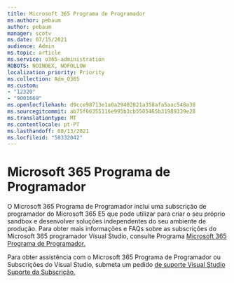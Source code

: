 ```yaml
---
title: Microsoft 365 Programa de Programador
ms.author: pebaum
author: pebaum
manager: scotv
ms.date: 07/15/2021
audience: Admin
ms.topic: article
ms.service: o365-administration
ROBOTS: NOINDEX, NOFOLLOW
localization_priority: Priority
ms.collection: Adm_O365
ms.custom:
- "12320"
- "9001669"
ms.openlocfilehash: d9cce98713e1a0a29402821a358afa5aac548a38
ms.sourcegitcommit: ab75f66355116e995b3cb5505465b31989339e28
ms.translationtype: MT
ms.contentlocale: pt-PT
ms.lasthandoff: 08/13/2021
ms.locfileid: "58332042"
---
```

# <a name="microsoft-365-developer-program"></a>Microsoft 365 Programa de Programador

O Microsoft 365 Programa de Programador inclui uma subscrição de programador do Microsoft 365 E5 que pode utilizar para criar o seu próprio sandbox e desenvolver soluções independentes do seu ambiente de produção. Para obter mais informações e FAQs sobre as subscrições do Microsoft 365 programador Visual Studio, consulte Programa [Microsoft 365 Programa de Programador.](https://docs.microsoft.com/office/developer-program/microsoft-365-developer-program)

Para obter assistência com o Microsoft 365 Programa de Programador ou Subscrições do Visual Studio, submeta um pedido [de suporte Visual Studio Suporte da Subscrição.](https://visualstudio.microsoft.com/subscriptions/support/)